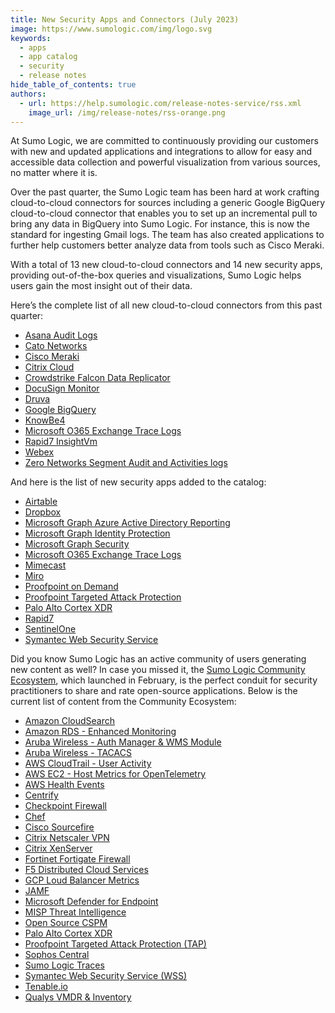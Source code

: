 ```yaml
---
title: New Security Apps and Connectors (July 2023)
image: https://www.sumologic.com/img/logo.svg
keywords:
  - apps
  - app catalog
  - security
  - release notes
hide_table_of_contents: true
authors:
  - url: https://help.sumologic.com/release-notes-service/rss.xml
    image_url: /img/release-notes/rss-orange.png
---
```


At Sumo Logic, we are committed to continuously providing our customers with new and updated applications and integrations to allow for easy and accessible data collection and powerful visualization from various sources, no matter where it is. 

Over the past quarter, the Sumo Logic team has been hard at work crafting cloud-to-cloud connectors for sources including a generic Google BigQuery cloud-to-cloud connector that enables you to set up an incremental pull to bring any data in BigQuery into Sumo Logic. For instance, this is now the standard for ingesting Gmail logs. The team has also created applications to further help customers better analyze data from tools such as Cisco Meraki.

With a total of 13 new cloud-to-cloud connectors and 14 new security apps, providing out-of-the-box queries and visualizations, Sumo Logic helps users gain the most insight out of their data. 

Here’s the complete list of all new cloud-to-cloud connectors from this past quarter:
* [Asana Audit Logs](/docs/send-data/hosted-collectors/cloud-to-cloud-integration-framework/asana-source/)
* [Cato Networks](/docs/send-data/hosted-collectors/cloud-to-cloud-integration-framework/cato-networks-source/)
* [Cisco Meraki](/docs/send-data/hosted-collectors/cloud-to-cloud-integration-framework/cisco-meraki-source/)
* [Citrix Cloud](/docs/send-data/hosted-collectors/cloud-to-cloud-integration-framework/citrix-cloud-source/)
* [Crowdstrike Falcon Data Replicator](/docs/send-data/hosted-collectors/cloud-to-cloud-integration-framework/crowdstrike-fdr-source/)
* [DocuSign Monitor](/docs/send-data/hosted-collectors/cloud-to-cloud-integration-framework/docusign-source/)
* [Druva](/docs/send-data/hosted-collectors/cloud-to-cloud-integration-framework/druva-source/)
* [Google BigQuery](/docs/send-data/hosted-collectors/cloud-to-cloud-integration-framework/google-bigquery-source/)
* [KnowBe4](/docs/send-data/hosted-collectors/cloud-to-cloud-integration-framework/knowbe4-api-source/)
* [Microsoft O365 Exchange Trace Logs](/docs/send-data/hosted-collectors/cloud-to-cloud-integration-framework/microsoft-exchange-trace-logs/)
* [Rapid7 InsightVm](/docs/send-data/hosted-collectors/cloud-to-cloud-integration-framework/rapid7-source/)
* [Webex](/docs/send-data/hosted-collectors/cloud-to-cloud-integration-framework/webex-source/)
* [Zero Networks Segment Audit and Activities logs](/docs/send-data/hosted-collectors/cloud-to-cloud-integration-framework/zero-networks-segment-source/)

And here is the list of new security apps added to the catalog:
* [Airtable](/docs/integrations/saas-cloud/airtable/)
* [Dropbox](/docs/integrations/saas-cloud/dropbox/)
* [Microsoft Graph Azure Active Directory Reporting](/docs/integrations/saas-cloud/microsoft-graph-azure-ad-reporting/)
* [Microsoft Graph Identity Protection](/docs/integrations/microsoft-azure/microsoft-graph-identity-protection/)
* [Microsoft Graph Security](/docs/integrations/saas-cloud/microsoft-graph-security-v2/)
* [Microsoft O365 Exchange Trace Logs](/docs/integrations/saas-cloud/microsoft-exchange-trace-logs/)
* [Mimecast](/docs/integrations/saas-cloud/mimecast/)
* [Miro](/docs/integrations/saas-cloud/miro/)
* [Proofpoint on Demand](/docs/integrations/saas-cloud/proofpoint-on-demand/)
* [Proofpoint Targeted Attack Protection](/docs/integrations/saas-cloud/proofpoint-tap/)
* [Palo Alto Cortex XDR](/docs/integrations/saas-cloud/palo-alto-cortex-xdr/)
* [Rapid7](/docs/integrations/saas-cloud/rapid7/)
* [SentinelOne](/docs/integrations/saas-cloud/sentinelone/)
* [Symantec Web Security Service](/docs/integrations/saas-cloud/symantec-web-security-service/)

Did you know Sumo Logic has an active community of users generating new content as well? In case you missed it, the [Sumo Logic Community Ecosystem](/docs/integrations/community-ecosystem-apps/), which launched in February, is the perfect conduit for security practitioners to share and rate open-source applications. Below is the current list of content from the Community Ecosystem:
* [Amazon CloudSearch](https://github.com/SumoLogic/sumologic-content/tree/master/Amazon_Web_Services/AWS_CloudSearch)
* [Amazon RDS - Enhanced Monitoring](https://github.com/SumoLogic/sumologic-content/tree/master/Amazon_Web_Services/AWS_RDS/Enhanced-Monitoring)
* [Aruba Wireless - Auth Manager & WMS Module](https://github.com/SumoLogic/sumologic-content/tree/master/Aruba_Wireless/ArubaWireless_Controller)
* [Aruba Wireless - TACACS](https://github.com/SumoLogic/sumologic-content/tree/master/Aruba_Wireless/ArubaWireless_TACACS)
* [AWS CloudTrail - User Activity](https://github.com/SumoLogic/sumologic-content/tree/master/Amazon_Web_Services/AWS_CloudTrail)
* [AWS EC2 - Host Metrics for OpenTelemetry](https://github.com/SumoLogic/sumologic-content/tree/master/Amazon_Web_Services/AWS_EC2/Host_Metrics_OTEL)
* [AWS Health Events](https://github.com/SumoLogic/sumologic-content/tree/master/Amazon_Web_Services/AWS_Health)
* [Centrify](https://github.com/SumoLogic/sumologic-content/tree/master/Centrify)
* [Checkpoint Firewall](https://github.com/SumoLogic/sumologic-content/tree/master/Checkpoint)
* [Chef](https://github.com/SumoLogic/sumologic-content/tree/master/Chef)
* [Cisco Sourcefire](https://github.com/SumoLogic/sumologic-content/tree/master/Cisco/Sourcefire)
* [Citrix Netscaler VPN](https://github.com/SumoLogic/sumologic-content/tree/master/Citrix/VPN)
* [Citrix XenServer](https://github.com/SumoLogic/sumologic-content/tree/master/Citrix/XenServer)
* [Fortinet Fortigate Firewall](https://github.com/SumoLogic/sumologic-content/tree/master/Fortinet/Fortigate_Firewall)
* [F5 Distributed Cloud Services](https://github.com/SumoLogic/sumologic-content/tree/master/F5)
* [GCP Loud Balancer Metrics](https://github.com/SumoLogic/sumologic-content/tree/master/GCP/Load_Balancer_Metrics)
* [JAMF](https://github.com/SumoLogic/sumologic-content/tree/master/JAMF)
* [Microsoft Defender for Endpoint](https://github.com/SumoLogic/sumologic-content/tree/master/Microsoft/Defender_4_EndPoint)
* [MISP Threat Intelligence](https://github.com/SumoLogic/sumologic-content/tree/master/MISP)
* [Open Source CSPM](https://github.com/SumoLogic/sumologic-content/tree/master/CSPM)
* [Palo Alto Cortex XDR](https://github.com/SumoLogic/sumologic-content/tree/master/Palo_Alto_Networks/Cortex_XDR)
* [Proofpoint Targeted Attack Protection (TAP)](https://github.com/SumoLogic/sumologic-content/tree/master/Proofpoint/Proofpoint_TAP)
* [Sophos Central](https://github.com/SumoLogic/sumologic-content/tree/master/Sophos/Sophos-Central)
* [Sumo Logic Traces](https://github.com/SumoLogic/sumologic-content/tree/master/Sumo_Logic_Native/Traces)
* [Symantec Web Security Service (WSS)](https://github.com/SumoLogic/sumologic-content/tree/master/Symantec/WSS)
* [Tenable.io](https://github.com/SumoLogic/sumologic-content/tree/master/Tenable/Tenable_IO)
* [Qualys VMDR & Inventory](https://github.com/SumoLogic/sumologic-content/tree/master/Qualys)